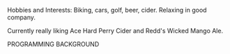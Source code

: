 Hobbies and Interests:	Biking, cars, golf, beer, cider.  Relaxing in good company.

Currently really liking Ace Hard Perry Cider and Redd's Wicked Mango Ale.


PROGRAMMING BACKGROUND
